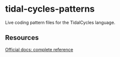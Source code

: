 # tidal-cycles-patterns
Live coding pattern files for the TidalCycles language.

## Resources

[Official docs: complete reference](http://tidalcycles.org/docs/reference/cycles)

